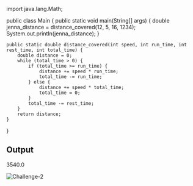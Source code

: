 import java.lang.Math;

public class Main {
    public static void main(String[] args) {
        double jenna_distance = distance_covered(12, 5, 16, 1234);
        System.out.println(jenna_distance);
    }

    public static double distance_covered(int speed, int run_time, int rest_time, int total_time) {
        double distance = 0;
        while (total_time > 0) {
            if (total_time >= run_time) {
                distance += speed * run_time;
                total_time -= run_time;
            } else {
                distance += speed * total_time;
                total_time = 0;
            }
            total_time -= rest_time;
        }
        return distance;
    }
}

## Output

3540.0

![Challenge-2](https://github.com/dalawai01/algo-challenge/assets/130344323/0541b431-ab8e-471a-88c6-0ad343750f5a)

